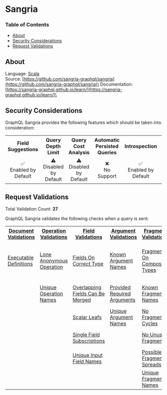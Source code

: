 # Sangria

### Table of Contents
* [About](#About)
* [Security Considerations](#Security-Considerations)
* [Request Validations](#Request-Validations)

## About
Language: [Scala](https://www.scala-lang.org/)\
Source: [https://github.com/sangria-graphql/sangria](https://github.com/sangria-graphql/sangria)\
Documentation: [https://sangria-graphql.github.io/learn/](https://sangria-graphql.github.io/learn/)\

## Security Considerations
GraphQL Sangria provides the following features which should be taken into consideration:

<table>
	<tr>
		<th align="center">Field Suggestions</th>
		<th align="center">Query Depth Limit</th>
		<th align="center">Query Cost Analysis</th>
		<th align="center">Automatic Persisted Queries</th>
		<th align="center">Introspection</th>
		<th align="center">Debug Mode</th>
		<th align="center">Batch Requests</th>
	</tr>
	<tr>
		<td align="center">✅<br>Enabled by Default</td>
		<td align="center">⚠️<br>Disabled by Default</td>
		<td align="center">⚠️<br>Disabled by Default</td>
		<td align="center">❌<br>No Support</td>
		<td align="center">✅<br>Enabled by Default</td>
		<td align="center">❌<br>No Support</td>
		<td align="center">⚠️<br>Disabled by Default</td>
	</tr>
</table>


## Request Validations
Total Validation Count: **27**

GraphQL Sangria validates the following checks when a query is sent:

<table>
	<tr>
		<th><a href="https://spec.graphql.org/October2021/#sec-Documents">Document Validations</a></th>
		<th><a href="https://spec.graphql.org/October2021/#sec-Validation.Operations">Operation Validations</a></th>
		<th><a href="https://spec.graphql.org/October2021/#sec-Validation.Fields">Field Validations</a></th>
		<th><a href="https://spec.graphql.org/October2021/#sec-Validation.Arguments">Argument Validations</a></th>
		<th><a href="https://spec.graphql.org/October2021/#sec-Validation.Fragments">Fragment Validations</a></th>
		<th><a href="https://spec.graphql.org/October2021/#sec-Values">Value Validations</a></th>
		<th><a href="https://spec.graphql.org/October2021/#sec-Validation.Directives">Directive Validations</a></th>
		<th><a href="https://spec.graphql.org/October2021/#sec-Validation.Variables">Variable Validations</a></th>
		<th>Misc. Validations</th>
	</tr>
	<tr>
		<td><a href="https://github.com/sangria-graphql/sangria/blob/main/modules/core/src/main/scala/sangria/validation/rules/ExecutableDefinitions.scala">Executable Definitions</a></td>
		<td><a href="https://github.com/sangria-graphql/sangria/blob/main/modules/core/src/main/scala/sangria/validation/rules/LoneAnonymousOperation.scala">Lone Anonymous Operation</a></td>
		<td><a href="https://github.com/sangria-graphql/sangria/blob/main/modules/core/src/main/scala/sangria/validation/rules/FieldsOnCorrectType.scala">Fields On Correct Type</a></td>
		<td><a href="https://github.com/sangria-graphql/sangria/blob/main/modules/core/src/main/scala/sangria/validation/rules/KnownArgumentNames.scala">Known Argument Names</a></td>
		<td><a href="https://github.com/sangria-graphql/sangria/blob/main/modules/core/src/main/scala/sangria/validation/rules/FragmentsOnCompositeTypes.scala">Fragments On Composite Types</a></td>
		<td><a href="https://github.com/sangria-graphql/sangria/blob/main/modules/core/src/main/scala/sangria/validation/rules/KnownTypeNames.scala">Known Type Names</a></td>
		<td><a href="https://github.com/sangria-graphql/sangria/blob/main/modules/core/src/main/scala/sangria/validation/rules/KnownDirectives.scala">Known Directives</a></td>
		<td><a href="https://github.com/sangria-graphql/sangria/blob/main/modules/core/src/main/scala/sangria/validation/rules/InputDocumentNonConflictingVariableInference.scala">Input Document Non Conflicting Variable Inference</a></td>
		<td><a href=""></a></td>
	</tr>
	<tr>
		<td><a href=""></a></td>
		<td><a href="https://github.com/sangria-graphql/sangria/blob/main/modules/core/src/main/scala/sangria/validation/rules/UniqueOperationNames.scala">Unique Operation Names</a></td>
		<td><a href="https://github.com/sangria-graphql/sangria/blob/main/modules/core/src/main/scala/sangria/validation/rules/OverlappingFieldsCanBeMerged.scala">Overlapping Fields Can Be Merged</a></td>
		<td><a href="https://github.com/sangria-graphql/sangria/blob/main/modules/core/src/main/scala/sangria/validation/rules/ProvidedRequiredArguments.scala">Provided Required Arguments</a></td>
		<td><a href="https://github.com/sangria-graphql/sangria/blob/main/modules/core/src/main/scala/sangria/validation/rules/KnownFragmentNames.scala">Known Fragment Names</a></td>
		<td><a href="https://github.com/sangria-graphql/sangria/blob/main/modules/core/src/main/scala/sangria/validation/rules/ValuesOfCorrectType.scala">Values Of Correct Type</a></td>
		<td><a href="https://github.com/sangria-graphql/sangria/blob/main/modules/core/src/main/scala/sangria/validation/rules/UniqueDirectivesPerLocation.scala">Unique Directives Per Location</a></td>
		<td><a href="https://github.com/sangria-graphql/sangria/blob/main/modules/core/src/main/scala/sangria/validation/rules/NoUndefinedVariables.scala">No Undefined Variables</a></td>
		<td><a href=""></a></td>
	</tr>
	<tr>
		<td><a href=""></a></td>
		<td><a href=""></a></td>
		<td><a href="https://github.com/sangria-graphql/sangria/blob/main/modules/core/src/main/scala/sangria/validation/rules/ScalarLeafs.scala">Scalar Leafs</a></td>
		<td><a href="https://github.com/sangria-graphql/sangria/blob/main/modules/core/src/main/scala/sangria/validation/rules/UniqueArgumentNames.scala">Unique Argument Names</a></td>
		<td><a href="https://github.com/sangria-graphql/sangria/blob/main/modules/core/src/main/scala/sangria/validation/rules/NoFragmentCycles.scala">No Fragment Cycles</a></td>
		<td><a href=""></a></td>
		<td><a href=""></a></td>
		<td><a href="https://github.com/sangria-graphql/sangria/blob/main/modules/core/src/main/scala/sangria/validation/rules/NoUnusedVariables.scala">No Unused Variables</a></td>
		<td><a href=""></a></td>
	</tr>
	<tr>
		<td><a href=""></a></td>
		<td><a href=""></a></td>
		<td><a href="https://github.com/sangria-graphql/sangria/blob/main/modules/core/src/main/scala/sangria/validation/rules/SingleFieldSubscriptions.scala">Single Field Subscriptions</a></td>
		<td><a href=""></a></td>
		<td><a href="https://github.com/sangria-graphql/sangria/blob/main/modules/core/src/main/scala/sangria/validation/rules/NoUnusedFragments.scala">No Unused Fragments</a></td>
		<td><a href=""></a></td>
		<td><a href=""></a></td>
		<td><a href="https://github.com/sangria-graphql/sangria/blob/main/modules/core/src/main/scala/sangria/validation/rules/UniqueVariableNames.scala">Unique Variable Names</a></td>
		<td><a href=""></a></td>
	</tr>
	<tr>
		<td><a href=""></a></td>
		<td><a href=""></a></td>
		<td><a href="https://github.com/sangria-graphql/sangria/blob/main/modules/core/src/main/scala/sangria/validation/rules/UniqueInputFieldNames.scala">Unique Input Field Names</a></td>
		<td><a href=""></a></td>
		<td><a href="https://github.com/sangria-graphql/sangria/blob/main/modules/core/src/main/scala/sangria/validation/rules/PossibleFragmentSpreads.scala">Possible Fragment Spreads</a></td>
		<td><a href=""></a></td>
		<td><a href=""></a></td>
		<td><a href="https://github.com/sangria-graphql/sangria/blob/main/modules/core/src/main/scala/sangria/validation/rules/VariablesAreInputTypes.scala">Variables Are Input Types</a></td>
		<td><a href=""></a></td>
	</tr>
	<tr>
		<td><a href=""></a></td>
		<td><a href=""></a></td>
		<td><a href=""></a></td>
		<td><a href=""></a></td>
		<td><a href="https://github.com/sangria-graphql/sangria/blob/main/modules/core/src/main/scala/sangria/validation/rules/UniqueFragmentNames.scala">Unique Fragment Names</a></td>
		<td><a href=""></a></td>
		<td><a href=""></a></td>
		<td><a href="https://github.com/sangria-graphql/sangria/blob/main/modules/core/src/main/scala/sangria/validation/rules/VariablesInAllowedPosition.scala">Variables In Allowed Position</a></td>
		<td><a href=""></a></td>
	</tr>
</table>